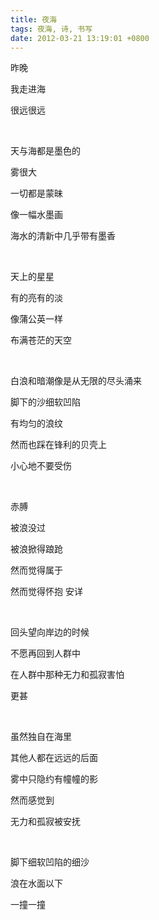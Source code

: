 ```yaml
---
title: 夜海
tags: 夜海, 诗, 书写
date: 2012-03-21 13:19:01 +0800
---
```



昨晚

我走进海

很远很远

 

天与海都是墨色的

雾很大

一切都是蒙昧

像一幅水墨画

海水的清新中几乎带有墨香

 

天上的星星

有的亮有的淡

像蒲公英一样

布满苍茫的天空

 

白浪和暗潮像是从无限的尽头涌来

脚下的沙细软凹陷

有均匀的浪纹

然而也踩在锋利的贝壳上

小心地不要受伤

 

赤膊

被浪没过

被浪掀得踉跄

然而觉得属于

然而觉得怀抱 安详

 

回头望向岸边的时候

不愿再回到人群中

在人群中那种无力和孤寂害怕

更甚

 

虽然独自在海里

其他人都在远远的后面

雾中只隐约有幢幢的影

然而感觉到

无力和孤寂被安抚

 

脚下细软凹陷的细沙

浪在水面以下

一撞一撞

